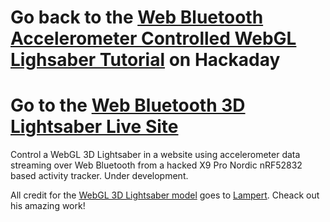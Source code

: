 Go back to the [Web Bluetooth Accelerometer Controlled WebGL Lighsaber Tutorial](https://hackaday.io/project/144350-hack-a-35-nrf52832-arm-cortex-activity-tracker) on Hackaday
=============================
Go to the [Web Bluetooth 3D Lightsaber Live Site](https://curtpw.github.io/web-bluetooth-lightsaber/)
=============================
Control a WebGL 3D Lightsaber in a website using accelerometer data streaming over Web Bluetooth from a hacked X9 Pro Nordic nRF52832 based activity tracker. Under development.

All credit for the [WebGL 3D Lightsaber model](http://glampert.com/2015/06-07/webgl-lightsaber/) goes to [Lampert](http://glampert.com/about/). Cheack out his amazing work!
